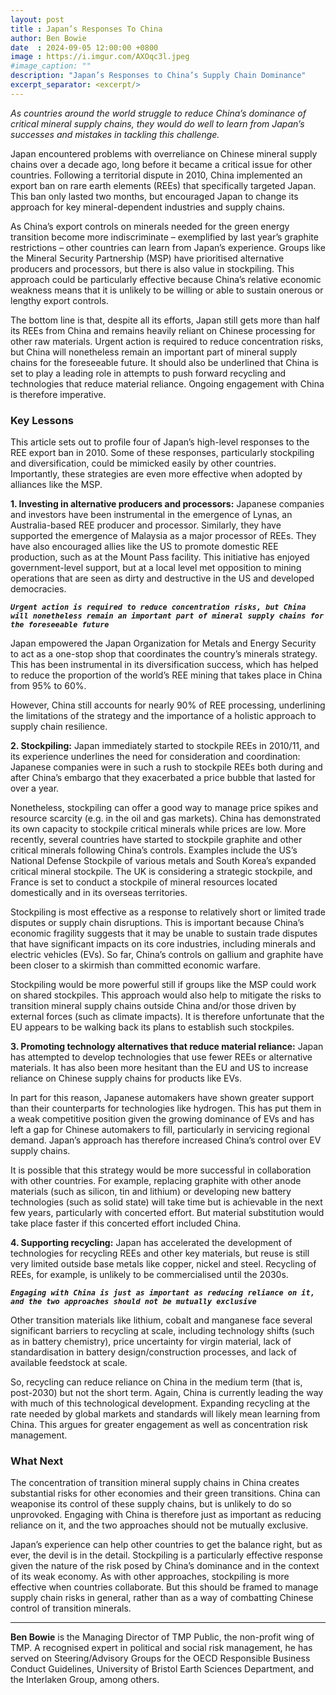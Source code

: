 ```yaml
---
layout: post
title : Japan’s Responses To China
author: Ben Bowie
date  : 2024-09-05 12:00:00 +0800
image : https://i.imgur.com/AXOqc3l.jpeg
#image_caption: ""
description: "Japan’s Responses to China’s Supply Chain Dominance"
excerpt_separator: <excerpt/>
---
```


_As countries around the world struggle to reduce China’s dominance of critical mineral supply chains, they would do well to learn from Japan’s successes and mistakes in tackling this challenge._

<excerpt/>

Japan encountered problems with overreliance on Chinese mineral supply chains over a decade ago, long before it became a critical issue for other countries. Following a territorial dispute in 2010, China implemented an export ban on rare earth elements (REEs) that specifically targeted Japan. This ban only lasted two months, but encouraged Japan to change its approach for key mineral-dependent industries and supply chains.

As China’s export controls on minerals needed for the green energy transition become more indiscriminate – exemplified by last year’s graphite restrictions – other countries can learn from Japan’s experience. Groups like the Mineral Security Partnership (MSP) have prioritised alternative producers and processors, but there is also value in stockpiling. This approach could be particularly effective because China’s relative economic weakness means that it is unlikely to be willing or able to sustain onerous or lengthy export controls.

The bottom line is that, despite all its efforts, Japan still gets more than half its REEs from China and remains heavily reliant on Chinese processing for other raw materials. Urgent action is required to reduce concentration risks, but China will nonetheless remain an important part of mineral supply chains for the foreseeable future. It should also be underlined that China is set to play a leading role in attempts to push forward recycling and technologies that reduce material reliance. Ongoing engagement with China is therefore imperative.


### Key Lessons

This article sets out to profile four of Japan’s high-level responses to the REE export ban in 2010. Some of these responses, particularly stockpiling and diversification, could be mimicked easily by other countries. Importantly, these strategies are even more effective when adopted by alliances like the MSP.

__1. Investing in alternative producers and processors:__ Japanese companies and investors have been instrumental in the emergence of Lynas, an Australia-based REE producer and processor. Similarly, they have supported the emergence of Malaysia as a major processor of REEs. They have also encouraged allies like the US to promote domestic REE production, such as at the Mount Pass facility. This initiative has enjoyed government-level support, but at a local level met opposition to mining operations that are seen as dirty and destructive in the US and developed democracies.

___`Urgent action is required to reduce concentration risks, but China will nonetheless remain an important part of mineral supply chains for the foreseeable future`___

Japan empowered the Japan Organization for Metals and Energy Security to act as a one-stop shop that coordinates the country’s minerals strategy. This has been instrumental in its diversification success, which has helped to reduce the proportion of the world’s REE mining that takes place in China from 95% to 60%.

However, China still accounts for nearly 90% of REE processing, underlining the limitations of the strategy and the importance of a holistic approach to supply chain resilience.

__2. Stockpiling:__ Japan immediately started to stockpile REEs in 2010/11, and its experience underlines the need for consideration and coordination: Japanese companies were in such a rush to stockpile REEs both during and after China’s embargo that they exacerbated a price bubble that lasted for over a year.

Nonetheless, stockpiling can offer a good way to manage price spikes and resource scarcity (e.g. in the oil and gas markets). China has demonstrated its own capacity to stockpile critical minerals while prices are low. More recently, several countries have started to stockpile graphite and other critical minerals following China’s controls. Examples include the US’s National Defense Stockpile of various metals and South Korea’s expanded critical mineral stockpile. The UK is considering a strategic stockpile, and France is set to conduct a stockpile of mineral resources located domestically and in its overseas territories.

Stockpiling is most effective as a response to relatively short or limited trade disputes or supply chain disruptions. This is important because China’s economic fragility suggests that it may be unable to sustain trade disputes that have significant impacts on its core industries, including minerals and electric vehicles (EVs). So far, China’s controls on gallium and graphite have been closer to a skirmish than committed economic warfare.

Stockpiling would be more powerful still if groups like the MSP could work on shared stockpiles. This approach would also help to mitigate the risks to transition mineral supply chains outside China and/or those driven by external forces (such as climate impacts). It is therefore unfortunate that the EU appears to be walking back its plans to establish such stockpiles.

__3. Promoting technology alternatives that reduce material reliance:__ Japan has attempted to develop technologies that use fewer REEs or alternative materials. It has also been more hesitant than the EU and US to increase reliance on Chinese supply chains for products like EVs.

In part for this reason, Japanese automakers have shown greater support than their counterparts for technologies like hydrogen. This has put them in a weak competitive position given the growing dominance of EVs and has left a gap for Chinese automakers to fill, particularly in servicing regional demand. Japan’s approach has therefore increased China’s control over EV supply chains.

It is possible that this strategy would be more successful in collaboration with other countries. For example, replacing graphite with other anode materials (such as silicon, tin and lithium) or developing new battery technologies (such as solid state) will take time but is achievable in the next few years, particularly with concerted effort. But material substitution would take place faster if this concerted effort included China.

__4. Supporting recycling:__ Japan has accelerated the development of technologies for recycling REEs and other key materials, but reuse is still very limited outside base metals like copper, nickel and steel. Recycling of REEs, for example, is unlikely to be commercialised until the 2030s.

___`Engaging with China is just as important as reducing reliance on it, and the two approaches should not be mutually exclusive`___

Other transition materials like lithium, cobalt and manganese face several significant barriers to recycling at scale, including technology shifts (such as in battery chemistry), price uncertainty for virgin material, lack of standardisation in battery design/construction processes, and lack of available feedstock at scale.

So, recycling can reduce reliance on China in the medium term (that is, post-2030) but not the short term. Again, China is currently leading the way with much of this technological development. Expanding recycling at the rate needed by global markets and standards will likely mean learning from China. This argues for greater engagement as well as concentration risk management.


### What Next 

The concentration of transition mineral supply chains in China creates substantial risks for other economies and their green transitions. China can weaponise its control of these supply chains, but is unlikely to do so unprovoked. Engaging with China is therefore just as important as reducing reliance on it, and the two approaches should not be mutually exclusive.

Japan’s experience can help other countries to get the balance right, but as ever, the devil is in the detail. Stockpiling is a particularly effective response given the nature of the risk posed by China’s dominance and in the context of its weak economy. As with other approaches, stockpiling is more effective when countries collaborate. But this should be framed to manage supply chain risks in general, rather than as a way of combatting Chinese control of transition minerals.

---

__Ben Bowie__ is the Managing Director of TMP Public, the non-profit wing of TMP. A recognised expert in political and social risk management, he has served on Steering/Advisory Groups for the OECD Responsible Business Conduct Guidelines, University of Bristol Earth Sciences Department, and the Interlaken Group, among others.
